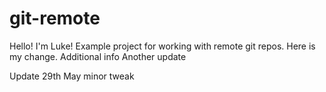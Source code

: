 # git-remote

Hello! I'm Luke!
Example project for working with remote git repos.
Here is my change.
Additional info
Another update

Update 29th May
minor tweak
